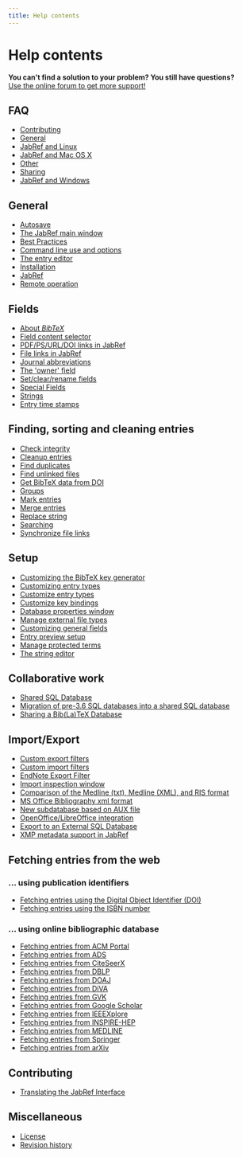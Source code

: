 ```yaml
---
title: Help contents
---
```


# Help contents

<div class="panel panel-info">
  <div class="panel-heading">
    <strong>You can't find a solution to your problem? You still have questions?</strong>
  </div>
  <div class="panel-body">
    <a class="btn btn-default" role="button" href="http://discourse.jabref.org">Use the online forum to get more support!</a>
  </div>
</div>


## FAQ
- [Contributing](/it/FAQcontributing)
- [General](/it/FAQgeneral)
- [JabRef and Linux](/it/FAQlinux)
- [JabRef and Mac OS X](/it/FAQosx)
- [Other](/it/FAQother)
- [Sharing](/it/FAQsharing)
- [JabRef and Windows](/it/FAQwindows)


## General
- [Autosave](/it/Autosave)
- [The JabRef main window](/it/BaseFrame)
- [Best Practices](/it/BestPractices)
- [Command line use and options](/it/CommandLine)
- [The entry editor](/it/EntryEditor)
- [Installation](/it/Installation)
- [JabRef](/it/JabRef)
- [Remote operation](/it/Remote)


## Fields
- [About *BibTeX*](/it/Bibtex)
- [Field content selector](/it/ContentSelector)
- [PDF/PS/URL/DOI links in JabRef](/it/ExternalFiles)
- [File links in JabRef](/it/FileLinks)
- [Journal abbreviations](/it/JournalAbbreviations)
- [The 'owner' field](/it/Owner)
- [Set/clear/rename fields](/it/SetClearRenameFields)
- [Special Fields](/it/SpecialFields)
- [Strings](/it/Strings)
- [Entry time stamps](/it/TimeStamp)


## Finding, sorting and cleaning entries
- [Check integrity](/it/CheckIntegrity)
- [Cleanup entries](/it/CleanupEntries)
- [Find duplicates](/it/FindDuplicates)
- [Find unlinked files](/it/FindUnlinkedFiles)
- [Get BibTeX data from DOI](/it/GetBibTeXDataFromDOI)
- [Groups](/it/Groups)
- [Mark entries](/it/Marking)
- [Merge entries](/it/MergeEntries)
- [Replace string](/it/ReplaceString)
- [Searching](/it/Search)
- [Synchronize file links](/it/SynchroFileLinks)


## Setup
- [Customizing the BibTeX key generator](/it/BibtexKeyPatterns)
- [Customizing entry types](/it/CustomEntries)
- [Customize entry types](/it/CustomEntryTypes)
- [Customize key bindings](/it/CustomKeyBindings)
- [Database properties window](/it/DatabaseProperties)
- [Manage external file types](/it/ExternalFileTypes)
- [Customizing general fields](/it/GeneralFields)
- [Entry preview setup](/it/Preview)
- [Manage protected terms](/it/ProtectedTerms)
- [The string editor](/it/StringEditor)


## Collaborative work
- [Shared SQL Database](/it/SQLDatabase)
- [Migration of pre-3.6 SQL databases into a shared SQL database](/it/SQLDatabaseMigration)
- [Sharing a Bib(La)TeX Database](/it/SharedBibFile)


## Import/Export
- [Custom export filters](/it/CustomExports)
- [Custom import filters](/it/CustomImports)
- [EndNote Export Filter](/it/EndNoteFilters)
- [Import inspection window](/it/ImportInspectionDialog)
- [Comparison of the Medline (txt), Medline (XML), and RIS format](/it/MedlineRIS)
- [MS Office Bibliography xml format](/it/MsOfficeBibFieldMapping)
- [New subdatabase based on AUX file](/it/NewBasedOnAux)
- [OpenOffice/LibreOffice integration](/it/OpenOfficeIntegration)
- [Export to an External SQL Database](/it/SQLExport)
- [XMP metadata support in JabRef](/it/XMP)


## Fetching entries from the web


### ... using publication identifiers
- [Fetching entries using the Digital Object Identifier (DOI)](/it/DOItoBibTeX)
- [Fetching entries using the ISBN number](/it/ISBNtoBibTeX)


### ... using online bibliographic database
- [Fetching entries from ACM Portal](/it/ACMPortal)
- [Fetching entries from ADS](/it/ADS)
- [Fetching entries from CiteSeerX](/it/CiteSeer)
- [Fetching entries from DBLP](/it/DBLP)
- [Fetching entries from DOAJ](/it/DOAJ)
- [Fetching entries from DiVA](/it/DiVAtoBibTeX)
- [Fetching entries from GVK](/it/GVK)
- [Fetching entries from Google Scholar](/it/GoogleScholar)
- [Fetching entries from IEEEXplore](/it/IEEEXplore)
- [Fetching entries from INSPIRE-HEP](/it/INSPIRE)
- [Fetching entries from MEDLINE](/it/Medline)
- [Fetching entries from Springer](/it/Springer)
- [Fetching entries from arXiv](/it/arXiv)



## Contributing
- [Translating the JabRef Interface](/it/TranslatingGUI)


## Miscellaneous
- [License](/it/License)
- [Revision history](/it/RevisionHistory)


